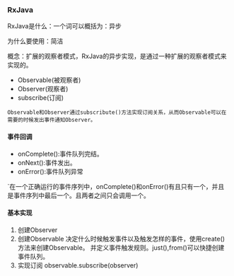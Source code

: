 ### RxJava

RxJava是什么：一个词可以概括为：异步

为什么要使用：简洁

概念：扩展的观察者模式，RxJava的异步实现，是通过一种扩展的观察者模式来实现的。

- Observable(被观察者)
- Observer(观察者)
- subscribe(订阅)

`Observable和Observer通过subscribute()方法实现订阅关系，从而Observable可以在需要的时候发出事件通知Observer。`

#### 事件回调

- onComplete():事件队列完结。
- onNext():事件发出。
- onError():事件队列异常

`在一个正确运行的事件序列中，onComplete()和onError()有且只有一个，并且是事件序列中最后一个。且两者之间只会调用一个。

#### 基本实现
1. 创建Observer 
2. 创建Observable 决定什么时候触发事件以及触发怎样的事件，使用create()方法来创建Observable。
	并定义事件触发规则。just(),from()可以快捷创建事件队列。
3. 实现订阅 observable.subscribe(observer) 



 
 
